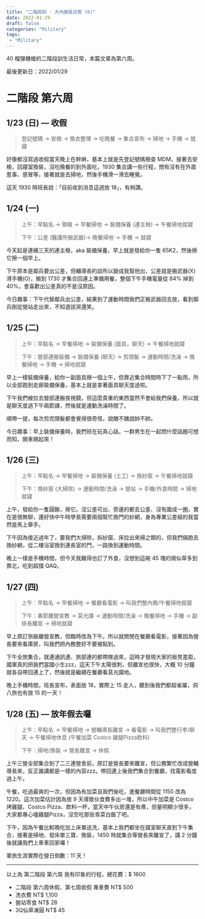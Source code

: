```yaml
---
title: "二階段訓 - 大內營區日常 (6)"
date: 2022-01-29
draft: false
categories: "Military"
tags: 
 - "Military"
---
```


40 榴彈機槍的二階段訓生活日常，本篇文章為第六周。


<!--more-->

最後更新日：2022/01/29

# 二階段 第六周

## 1/23 (日) — 收假

> 登記號碼 → 安檢 → 換衣整理 → 吃晚餐 → 集合宣布 → 掃地 → 手機 → 就寢

好像都沒寫過收假當天晚上在幹麻，基本上就是先登記號碼檢查 MDM，接著去安檢，回寢室換裝，沒吃晚餐的到外面吃，1930 集合講一些行程，問有沒有在外面惹事、感冒等，接著就是去掃地，然後手機滑一滑去睡覺。

這天 1930 時班長說：「目前收到消息這週放 18」，有夠讚。

## 1/24 (一)

> 上午：早點名 → 領槍 → 早餐掃地 → 裝備保養 (連主檢) → 午餐掃地就寢
> 
> 下午：公差 (醫護所搬武器)→ 晚餐掃地 → 手機 → 就寢

今天起是連續三天的連主檢，aka 裝備保養，早上就是發給你一隻 65K2，然後擦它擦一個早上。

下午原本是鄰兵要出公差，但輔導長約談所以變成我幫他出，公差就是搬武器(X) 滑手機(O)，搬到 1730 才集合回連上準備用餐，整個下午手機電量從 84% 掉到 40%，會喜歡出公差真的不是沒原因。

今日趣事：下午代替鄰兵出公差，結果到了運動時間我們正搬武器回去放，看到鄰兵剛從營站走出來，不知道該哭還笑。

## 1/25 (二)

> 上午：早點名 → 早餐掃地 → 裝備保養 (面具，聊天) → 午餐掃地就寢
> 
> 下午：營部連搬裝備 → 裝備保養 (聊天) → 剪頭髮 → 運動時間/洗澡 → 晚餐掃地 → 手機 → 掃地就寢

早上一樣裝備保養，給你一副面具擦一個上午，但靠近集合時間時下了一點雨，所以全部跑到走廊裝備保養，基本上就是拿著面具聊天度過啦。

下午我們被拉去營部連搬夜視鏡，但這麼貴重的東西當然不會給我們保養，所以就是聊天度過下午兩節課，然後就是運動洗澡時間了。

順帶一提，每次剪完頭髮都會覺得很奇怪，說醜不醜說帥不帥。

今日趣事：早上裝備保養時，我們班在玩真心話，一群男生在一起問什麼話題可想而知，開車開起來！

## 1/26 (三)

> 上午：早點名 → 早餐掃地 → 裝備保養 (土工) → 換紗窗 → 午餐掃地就寢
> 
> 下午：換紗窗 (大掃除) → 運動時間/洗澡 → 營站 → 手機/外食時間 → 掃地就寢

上午，發給你一隻圓鍬，擦它。沒公差可出、旁邊的都去公差、沒有圍成一圈，實在是很無聊，還好快中午時學長需要兩個幫忙換門的紗網，身為專業公差組的我當然是馬上舉手。

下午因為接近過年了，要我們大掃除，拆紗窗、床拉出來掃之類的，但我們倆跑去換紗網，從二樓浴室換到連長室的門，一路換到運動時間。

晚上一樣是手機時間，但今天我難得也訂了外食，沒想到這碗 45 塊的燒仙草多到靠北，吃到超撐 QAQ。

## 1/27 (四)

> 上午：早點名 → 早餐掃地 → 餐廳看電影 → 叫我們整內務/午餐掃地就寢
> 
> 下午：春節離營宣教 → 莒光課 → 運動時間/洗澡 → 晚餐掃地 → 手機 → 副排長離宣 → 掃地就寢

早上原訂旅級離營宣教，但臨時改為下午。所以就閒閒在餐廳看電影，接著因為營長要來看庫房，叫我們把內務整好不要被點到。

下午全旅集合，就連通訊連、旅部連的都帶隊過來，這時才發現大家的板凳差距，國軍真的把我們當國小生zzz，這天下午太陽很刺，但離宣也很快，大概 10 分鐘就各自帶回連上了，然後就是繼續在餐廳看莒光園地。

晚上手機時間，班長宣布，表面放 18，實際上 15 走人，聽到後我們都超雀躍，洞八旅也有放 15 的一天！

## 1/28 (五) — 放年假去囉

> 上午：早點名 → 早餐掃地 → 營輔導長離宣 → 看電影 → 叫我們整行李/聊天 → 午餐掃地休息 (午餐加菜 Costco 雞腿Pizza飲料)
> 
> 下午：掃地/換裝 → 營長離宣 → 休假

上午三營全部集合到了二三連營舍前，原訂是營長要來離宣，但公務繁忙改成營輔導長來，反正誰講都是一樣的內容zzz。帶回連上後我們集合到餐廳，找電影看度過上午。

午餐，吃過最爽的一次，但因為有加菜且我們後吃，進餐廳時間從 1150 改為 1220。這次加菜估計因為放 9 天導致伙食費多出一堆，所以中午加菜是 Costco 烤雞腿、Costco Pizza、飲料一杯，當天中午伙房還是有煮，但量明顯少很多，大家都專心嗑雞腿Pizza，沒空吃那些青菜白飯了吧。

下午，因為午餐比較晚吃加上床單送洗，基本上我們都坐在寢室聊天直到下午集合，接著是掃地、發床單三寶、換裝，1450 時就集合等營長來離宣了，講 2 分鐘後就讓我們上車車回家囉！

軍旅生涯實際在營日倒數：11 天！

---

以上為 第二階段 第六周 我有印象的行程，總花費：$ 1600

- 二階段 第六周休假、第七周收假 專車費 NT$ 500
- 洗衣費 NT$ 1,100
- 營站零食 NT$ 28
- 3Q仙草凍圓 NT$ 45